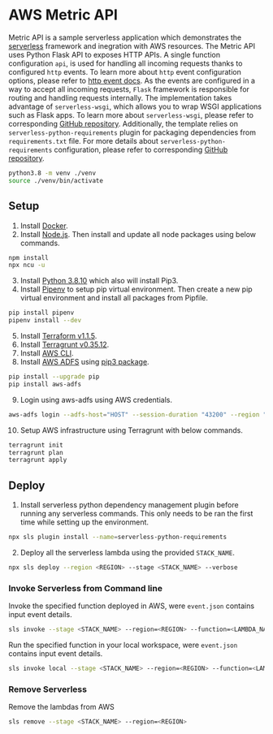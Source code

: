 # AWS Metric API

Metric API is a sample serverless application which demonstrates the [serverless](https://www.serverless.com/) framework and inegration with AWS resources. 
The Metric API uses Python Flask API to exposes HTTP APIs.
A single function configuration `api`, is used for handling all incoming requests thanks to configured `http` events. To learn more about `http` event configuration options, please refer to [http event docs](https://www.serverless.com/framework/docs/providers/aws/events/apigateway/). As the events are configured in a way to accept all incoming requests, `Flask` framework is responsible for routing and handling requests internally. The implementation takes advantage of `serverless-wsgi`, which allows you to wrap WSGI applications such as Flask apps. To learn more about `serverless-wsgi`, please refer to corresponding [GitHub repository](https://github.com/logandk/serverless-wsgi). Additionally, the template relies on `serverless-python-requirements` plugin for packaging dependencies from `requirements.txt` file. For more details about `serverless-python-requirements` configuration, please refer to corresponding [GitHub repository](https://github.com/UnitedIncome/serverless-python-requirements).

```bash
python3.8 -m venv ./venv
source ./venv/bin/activate
```

## Setup

1. Install [Docker](https://docs.docker.com/get-docker/).
2. Install [Node.js](https://nodejs.org/en/download/). Then install and update all node packages using below commands.

```bash
npm install
npx ncu -u
```
3. Install [Python 3.8.10](https://www.python.org/downloads/) which also will install Pip3.
4. Install [Pipenv](https://pipenv.pypa.io/en/latest/install/) to setup pip virtual environment. Then create a new pip virtual environment and install all packages from Pipfile.

```bash
pip install pipenv
pipenv install --dev
```

5. Install [Terraform v1.1.5](https://developer.hashicorp.com/terraform/tutorials/aws-get-started/install-cli).
6. Install [Terragrunt v0.35.12](https://terragrunt.gruntwork.io/docs/getting-started/install/#install-terragrunt).
7. Install [AWS CLI](https://docs.aws.amazon.com/cli/latest/userguide/getting-started-install.html).
8. Install [AWS ADFS](https://github.com/venth/aws-adfs) using [pip3 package](https://pypi.org/project/aws-adfs/).

```bash
pip install --upgrade pip
pip install aws-adfs
```

9. Login using aws-adfs using AWS credentials.

```bash
aws-adfs login --adfs-host="HOST" --session-duration "43200" --region "REGION" --no-sspi --profile "PROFILE_NAME" --role-arn ? 
```
10. Setup AWS infrastructure using Terragrunt with below commands.

```bash
terragrunt init
terragrunt plan
terragrunt apply 
```

## Deploy

1. Install serverless python dependency management plugin before running any serverless commands. This only needs to be ran the first time while setting up the environment.

```bash
npx sls plugin install --name=serverless-python-requirements
```

2. Deploy all the serverless lambda using the provided `STACK_NAME`.

```bash
npx sls deploy --region <REGION> --stage <STACK_NAME> --verbose
```

### Invoke Serverless from Command line 

Invoke the specified function deployed in AWS, were `event.json` contains input event details.
```bash
sls invoke --stage <STACK_NAME> --region=<REGION> --function=<LAMBDA_NAME> --path=event.json
```

Run the specified function in your local workspace, were `event.json` contains input event details.
```bash
sls invoke local --stage <STACK_NAME> --region=<REGION> --function=<LAMBDA_NAME> --path=event.json
```

### Remove Serverless 

Remove the lambdas from AWS

```bash
sls remove --stage <STACK_NAME> --region=<REGION>
```
